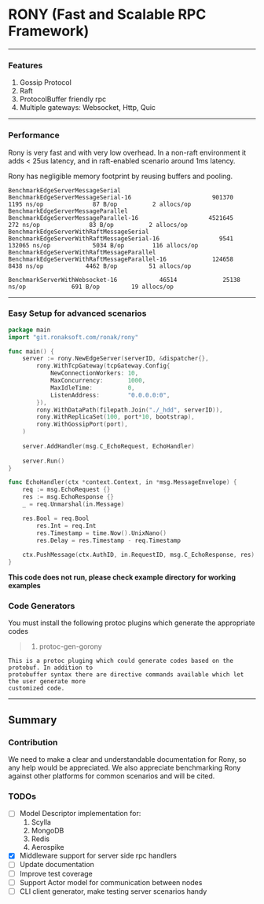 # RONY  **(Fast and Scalable RPC Framework)**

---
### Features
1. Gossip Protocol
2. Raft
3. ProtocolBuffer friendly rpc
4. Multiple gateways: Websocket, Http, Quic

---
### Performance
Rony is very fast and with very low overhead. In a non-raft environment it adds < 25us latency, and
in raft-enabled scenario around 1ms latency.

Rony has negligible memory footprint by reusing buffers and pooling.

```commandline
BenchmarkEdgeServerMessageSerial
BenchmarkEdgeServerMessageSerial-16                       901370              1195 ns/op              87 B/op          2 allocs/op
BenchmarkEdgeServerMessageParallel
BenchmarkEdgeServerMessageParallel-16                    4521645               272 ns/op              83 B/op          2 allocs/op
BenchmarkEdgeServerWithRaftMessageSerial
BenchmarkEdgeServerWithRaftMessageSerial-16                 9541            132065 ns/op            5034 B/op        116 allocs/op
BenchmarkEdgeServerWithRaftMessageParallel
BenchmarkEdgeServerWithRaftMessageParallel-16             124658              8438 ns/op            4462 B/op         51 allocs/op

BenchmarkServerWithWebsocket-16            46514             25138 ns/op             691 B/op         19 allocs/op
```

---
### Easy Setup for advanced scenarios
```go
package main 
import "git.ronaksoft.com/ronak/rony"

func main() {
    server := rony.NewEdgeServer(serverID, &dispatcher{},
    	rony.WithTcpGateway(tcpGateway.Config{
    		NewConnectionWorkers: 10,
    		MaxConcurrency:       1000,
    		MaxIdleTime:          0,
    		ListenAddress:        "0.0.0.0:0",
    	}),
    	rony.WithDataPath(filepath.Join("./_hdd", serverID)),
    	rony.WithReplicaSet(100, port*10, bootstrap),
    	rony.WithGossipPort(port),
    )
 
    server.AddHandler(msg.C_EchoRequest, EchoHandler)
    
    server.Run()
}

func EchoHandler(ctx *context.Context, in *msg.MessageEnvelope) {
    req := msg.EchoRequest {}
    res := msg.EchoResponse {}
    _ = req.Unmarshal(in.Message)

    res.Bool = req.Bool
    	res.Int = req.Int
    	res.Timestamp = time.Now().UnixNano()
    	res.Delay = res.Timestamp - req.Timestamp
    
    ctx.PushMessage(ctx.AuthID, in.RequestID, msg.C_EchoResponse, res)
}
```
**This code does not run, please check example directory for working examples**

### Code Generators
You must install the following protoc plugins which generate the appropriate codes
> 1. protoc-gen-gorony
```
This is a protoc pluging which could generate codes based on the protobuf. In addition to
protobuffer syntax there are directive commands available which let the user generate more
customized code. 

```
---
## Summary

### Contribution
We need to make a clear and understandable documentation for Rony, so any help would be appreciated. We also appreciate benchmarking Rony 
against other platforms for common scenarios and will be cited.

### TODOs
- [ ] Model Descriptor implementation for:
    1. Scylla
    2. MongoDB
    3. Redis
    4. Aerospike
- [x] Middleware support for server side rpc handlers
- [ ] Update documentation
- [ ] Improve test coverage
- [ ] Support Actor model for communication between nodes 
- [ ] CLI client generator, make testing server scenarios handy